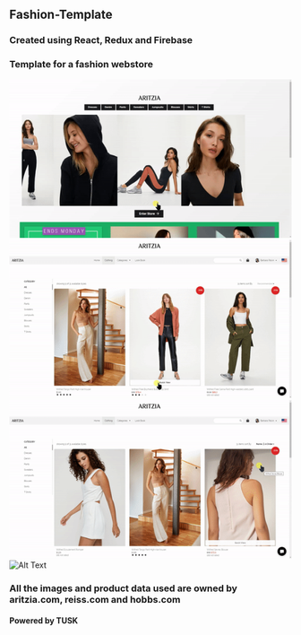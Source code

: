 ## Fashion-Template
### Created using React, Redux and Firebase
### Template for a fashion webstore
![Alt Text](fashion-template/screenshots/1.gif)
![Alt Text](fashion-template/screenshots/2.gif)
![Alt Text](fashion-template/screenshots/3.gif)
![Alt Text](fashion-template/screenshots/4.gif)
### All the images and product data used are owned by aritzia.com, reiss.com and hobbs.com
#### Powered by TUSK



